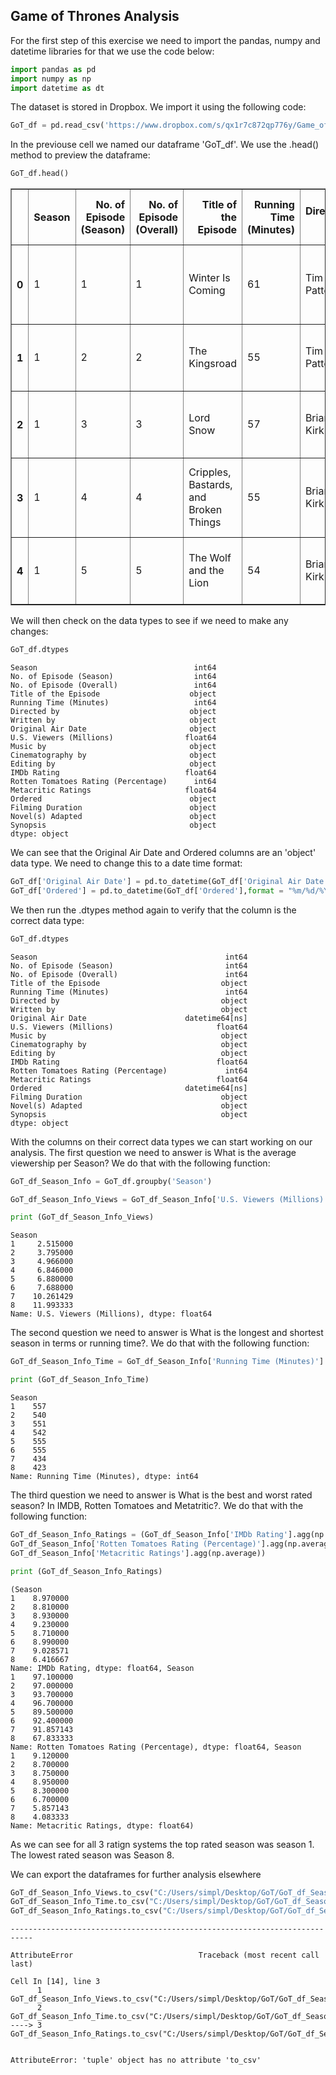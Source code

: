 ## Game of Thrones Analysis

For the first step of this exercise we need to import the pandas, numpy and datetime libraries for that we use the code below:


```python
import pandas as pd
import numpy as np
import datetime as dt
```

The dataset is stored in Dropbox. We import it using the following code:


```python
GoT_df = pd.read_csv('https://www.dropbox.com/s/qx1r7c872qp776y/Game_of_Thrones.csv?dl=1')
```

In the previouse cell we named our dataframe 'GoT_df'. We use the .head() method to preview the dataframe:


```python
GoT_df.head()
```




<div>
<style scoped>
    .dataframe tbody tr th:only-of-type {
        vertical-align: middle;
    }

    .dataframe tbody tr th {
        vertical-align: top;
    }

    .dataframe thead th {
        text-align: right;
    }
</style>
<table border="1" class="dataframe">
  <thead>
    <tr style="text-align: right;">
      <th></th>
      <th>Season</th>
      <th>No. of Episode (Season)</th>
      <th>No. of Episode (Overall)</th>
      <th>Title of the Episode</th>
      <th>Running Time (Minutes)</th>
      <th>Directed by</th>
      <th>Written by</th>
      <th>Original Air Date</th>
      <th>U.S. Viewers (Millions)</th>
      <th>Music by</th>
      <th>Cinematography by</th>
      <th>Editing by</th>
      <th>IMDb Rating</th>
      <th>Rotten Tomatoes Rating (Percentage)</th>
      <th>Metacritic Ratings</th>
      <th>Ordered</th>
      <th>Filming Duration</th>
      <th>Novel(s) Adapted</th>
      <th>Synopsis</th>
    </tr>
  </thead>
  <tbody>
    <tr>
      <th>0</th>
      <td>1</td>
      <td>1</td>
      <td>1</td>
      <td>Winter Is Coming</td>
      <td>61</td>
      <td>Tim Van Patten</td>
      <td>David Benioff, D. B. Weiss</td>
      <td>4/17/2011</td>
      <td>2.22</td>
      <td>Ramin Djawadi</td>
      <td>Alik Sakharov</td>
      <td>Oral Norrie Ottey</td>
      <td>8.9</td>
      <td>100</td>
      <td>9.1</td>
      <td>3/2/2010</td>
      <td>Second half of 2010</td>
      <td>A Game of Thrones</td>
      <td>North of the Seven Kingdoms of Westeros, Night...</td>
    </tr>
    <tr>
      <th>1</th>
      <td>1</td>
      <td>2</td>
      <td>2</td>
      <td>The Kingsroad</td>
      <td>55</td>
      <td>Tim Van Patten</td>
      <td>David Benioff, D. B. Weiss</td>
      <td>4/24/2011</td>
      <td>2.20</td>
      <td>Ramin Djawadi</td>
      <td>Alik Sakharov</td>
      <td>Oral Norrie Ottey</td>
      <td>8.6</td>
      <td>100</td>
      <td>8.9</td>
      <td>3/2/2010</td>
      <td>Second half of 2010</td>
      <td>A Game of Thrones</td>
      <td>Ned, the new Hand of the King, travels to King...</td>
    </tr>
    <tr>
      <th>2</th>
      <td>1</td>
      <td>3</td>
      <td>3</td>
      <td>Lord Snow</td>
      <td>57</td>
      <td>Brian Kirk</td>
      <td>David Benioff, D. B. Weiss</td>
      <td>5/1/2011</td>
      <td>2.44</td>
      <td>Ramin Djawadi</td>
      <td>Marco Pontecorvo</td>
      <td>Frances Parker</td>
      <td>8.5</td>
      <td>81</td>
      <td>8.7</td>
      <td>3/2/2010</td>
      <td>Second half of 2010</td>
      <td>A Game of Thrones</td>
      <td>Ned attends the King's Small Council and learn...</td>
    </tr>
    <tr>
      <th>3</th>
      <td>1</td>
      <td>4</td>
      <td>4</td>
      <td>Cripples, Bastards, and Broken Things</td>
      <td>55</td>
      <td>Brian Kirk</td>
      <td>Bryan Cogman</td>
      <td>5/8/2011</td>
      <td>2.45</td>
      <td>Ramin Djawadi</td>
      <td>Marco Pontecorvo</td>
      <td>Frances Parker</td>
      <td>8.6</td>
      <td>100</td>
      <td>9.1</td>
      <td>3/2/2010</td>
      <td>Second half of 2010</td>
      <td>A Game of Thrones</td>
      <td>While returning to King's Landing, Tyrion stop...</td>
    </tr>
    <tr>
      <th>4</th>
      <td>1</td>
      <td>5</td>
      <td>5</td>
      <td>The Wolf and the Lion</td>
      <td>54</td>
      <td>Brian Kirk</td>
      <td>David Benioff, D. B. Weiss</td>
      <td>5/15/2011</td>
      <td>2.58</td>
      <td>Ramin Djawadi</td>
      <td>Marco Pontecorvo</td>
      <td>Frances Parker</td>
      <td>9.0</td>
      <td>95</td>
      <td>9.0</td>
      <td>3/2/2010</td>
      <td>Second half of 2010</td>
      <td>A Game of Thrones</td>
      <td>King Robert's eunuch spy, Varys, has uncovered...</td>
    </tr>
  </tbody>
</table>
</div>



We will then check on the data types to see if we need to make any changes:


```python
GoT_df.dtypes
```




    Season                                   int64
    No. of Episode (Season)                  int64
    No. of Episode (Overall)                 int64
    Title of the Episode                    object
    Running Time (Minutes)                   int64
    Directed by                             object
    Written by                              object
    Original Air Date                       object
    U.S. Viewers (Millions)                float64
    Music by                                object
    Cinematography by                       object
    Editing by                              object
    IMDb Rating                            float64
    Rotten Tomatoes Rating (Percentage)      int64
    Metacritic Ratings                     float64
    Ordered                                 object
    Filming Duration                        object
    Novel(s) Adapted                        object
    Synopsis                                object
    dtype: object



We can see that the Original Air Date and Ordered columns are an 'object' data type. We need to change this to a date time format:


```python
GoT_df['Original Air Date'] = pd.to_datetime(GoT_df['Original Air Date'],format = "%m/%d/%Y")
GoT_df['Ordered'] = pd.to_datetime(GoT_df['Ordered'],format = "%m/%d/%Y")
```

We then run the .dtypes method again to verify that the column is the correct data type:


```python
GoT_df.dtypes
```




    Season                                          int64
    No. of Episode (Season)                         int64
    No. of Episode (Overall)                        int64
    Title of the Episode                           object
    Running Time (Minutes)                          int64
    Directed by                                    object
    Written by                                     object
    Original Air Date                      datetime64[ns]
    U.S. Viewers (Millions)                       float64
    Music by                                       object
    Cinematography by                              object
    Editing by                                     object
    IMDb Rating                                   float64
    Rotten Tomatoes Rating (Percentage)             int64
    Metacritic Ratings                            float64
    Ordered                                datetime64[ns]
    Filming Duration                               object
    Novel(s) Adapted                               object
    Synopsis                                       object
    dtype: object



With the columns on their correct data types we can start working on our analysis. The first question we need to answer is What is the average viewership per Season? We do that with the following function:


```python
GoT_df_Season_Info = GoT_df.groupby('Season')

GoT_df_Season_Info_Views = GoT_df_Season_Info['U.S. Viewers (Millions)'].agg(np.average)

print (GoT_df_Season_Info_Views)
```

    Season
    1     2.515000
    2     3.795000
    3     4.966000
    4     6.846000
    5     6.880000
    6     7.688000
    7    10.261429
    8    11.993333
    Name: U.S. Viewers (Millions), dtype: float64
    

The second question we need to answer is What is the longest and shortest season in terms or running time?. We do that with the following function:


```python
GoT_df_Season_Info_Time = GoT_df_Season_Info['Running Time (Minutes)'].agg(np.sum)

print (GoT_df_Season_Info_Time)
```

    Season
    1    557
    2    540
    3    551
    4    542
    5    555
    6    555
    7    434
    8    423
    Name: Running Time (Minutes), dtype: int64
    

The third question we need to answer is What is the best and worst rated season? In IMDB, Rotten Tomatoes and Metatritic?. We do that with the following function:


```python
GoT_df_Season_Info_Ratings = (GoT_df_Season_Info['IMDb Rating'].agg(np.average), 
GoT_df_Season_Info['Rotten Tomatoes Rating (Percentage)'].agg(np.average), 
GoT_df_Season_Info['Metacritic Ratings'].agg(np.average))

print (GoT_df_Season_Info_Ratings)
```

    (Season
    1    8.970000
    2    8.810000
    3    8.930000
    4    9.230000
    5    8.710000
    6    8.990000
    7    9.028571
    8    6.416667
    Name: IMDb Rating, dtype: float64, Season
    1    97.100000
    2    97.000000
    3    93.700000
    4    96.700000
    5    89.500000
    6    92.400000
    7    91.857143
    8    67.833333
    Name: Rotten Tomatoes Rating (Percentage), dtype: float64, Season
    1    9.120000
    2    8.700000
    3    8.750000
    4    8.950000
    5    8.300000
    6    6.700000
    7    5.857143
    8    4.083333
    Name: Metacritic Ratings, dtype: float64)
    

As we can see for all 3 ratign systems the top rated season was season 1. The lowest rated season was Season 8.

We can export the dataframes for further analysis elsewhere


```python
GoT_df_Season_Info_Views.to_csv("C:/Users/simpl/Desktop/GoT/GoT_df_Season_Info_Views.csv")
GoT_df_Season_Info_Time.to_csv("C:/Users/simpl/Desktop/GoT/GoT_df_Season_Info_Time.csv")
GoT_df_Season_Info_Ratings.to_csv("C:/Users/simpl/Desktop/GoT/GoT_df_Season_Info_Ratings.csv")
```


    ---------------------------------------------------------------------------

    AttributeError                            Traceback (most recent call last)

    Cell In [14], line 3
          1 GoT_df_Season_Info_Views.to_csv("C:/Users/simpl/Desktop/GoT/GoT_df_Season_Info_Views.csv")
          2 GoT_df_Season_Info_Time.to_csv("C:/Users/simpl/Desktop/GoT/GoT_df_Season_Info_Time.csv")
    ----> 3 GoT_df_Season_Info_Ratings.to_csv("C:/Users/simpl/Desktop/GoT/GoT_df_Season_Info_Ratings.csv")
    

    AttributeError: 'tuple' object has no attribute 'to_csv'



```python

```
